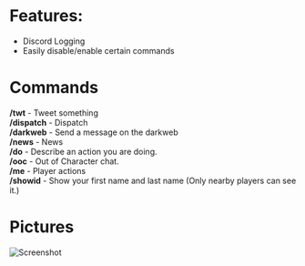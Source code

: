 # Features:
- Discord Logging
- Easily disable/enable certain commands



# Commands
**/twt** - Tweet something\
**/dispatch** - Dispatch\
**/darkweb** - Send a message on the darkweb\
**/news** - News\
**/do** - Describe an action you are doing.\
**/ooc** - Out of Character chat.\
**/me** - Player actions\
**/showid** - Show your first name and last name (Only nearby players can see it.)



# Pictures

![Screenshot](https://i.imgur.com/OfdI43o.png)
